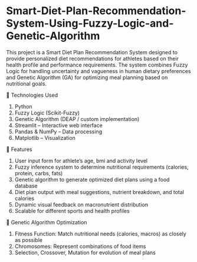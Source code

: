 # Smart-Diet-Plan-Recommendation-System-Using-Fuzzy-Logic-and-Genetic-Algorithm

This project is a Smart Diet Plan Recommendation System designed to provide personalized diet recommendations for athletes based on their health profile and performance requirements. The system combines Fuzzy Logic for handling uncertainty and vagueness in human dietary preferences and Genetic Algorithm (GA) for optimizing meal planning based on nutritional goals.

🧠 Technologies Used
1. Python
2. Fuzzy Logic (Scikit-Fuzzy)
3. Genetic Algorithm (DEAP / custom implementation)
4. Streamlit – Interactive web interface
5. Pandas & NumPy – Data processing
6. Matplotlib – Visualization

🚀 Features
1. User input form for athlete’s age, bmi and activity level
2. Fuzzy inference system to determine nutritional requirements (calories, protein, carbs, fats)
3. Genetic algorithm to generate optimized diet plans using a food database
4. Diet plan output with meal suggestions, nutrient breakdown, and total calories
5. Dynamic visual feedback on macronutrient distribution
6. Scalable for different sports and health profiles

🔬 Genetic Algorithm Optimization
1. Fitness Function: Match nutritional needs (calories, macros) as closely as possible
2. Chromosomes: Represent combinations of food items
3. Selection, Crossover, Mutation for evolution of meal plans
